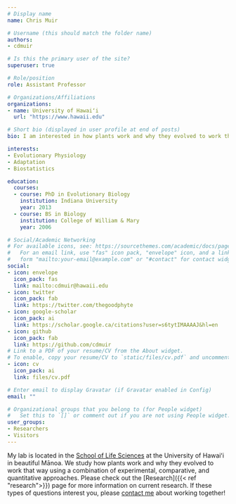 ```yaml
---
# Display name
name: Chris Muir

# Username (this should match the folder name)
authors:
- cdmuir

# Is this the primary user of the site?
superuser: true

# Role/position
role: Assistant Professor

# Organizations/Affiliations
organizations:
- name: University of Hawaiʻi
  url: "https://www.hawaii.edu"

# Short bio (displayed in user profile at end of posts)
bio: I am interested in how plants work and why they evolved to work that way.

interests:
- Evolutionary Physiology
- Adaptation
- Biostatistics

education:
  courses:
  - course: PhD in Evolutionary Biology
    institution: Indiana University
    year: 2013
  - course: BS in Biology
    institution: College of William & Mary
    year: 2006

# Social/Academic Networking
# For available icons, see: https://sourcethemes.com/academic/docs/page-builder/#icons
#   For an email link, use "fas" icon pack, "envelope" icon, and a link in the
#   form "mailto:your-email@example.com" or "#contact" for contact widget.
social:
- icon: envelope
  icon_pack: fas
  link: mailto:cdmuir@hawaii.edu
- icon: twitter
  icon_pack: fab
  link: https://twitter.com/thegoodphyte
- icon: google-scholar
  icon_pack: ai
  link: https://scholar.google.ca/citations?user=s6tytIMAAAAJ&hl=en
- icon: github
  icon_pack: fab
  link: https://github.com/cdmuir
# Link to a PDF of your resume/CV from the About widget.
# To enable, copy your resume/CV to `static/files/cv.pdf` and uncomment the lines below.
- icon: cv
  icon_pack: ai
  link: files/cv.pdf

# Enter email to display Gravatar (if Gravatar enabled in Config)
email: ""

# Organizational groups that you belong to (for People widget)
#   Set this to `[]` or comment out if you are not using People widget.
user_groups:
- Researchers
- Visitors
---
```


My lab is located in the [School of Life Sciences](https://lifesciences.manoa.hawaii.edu/) at the University of Hawaiʻi in beautiful M&amacr;noa. We study how plants work and why they evolved to work that way using a combination of experimental, comparative, and quantitative approaches. Please check out the [Research]({{< ref "research">}}) page for more information on current research. If these types of questions interest you, please [contact me](mailto:cdmuir@hawaii.edu) about working together!
